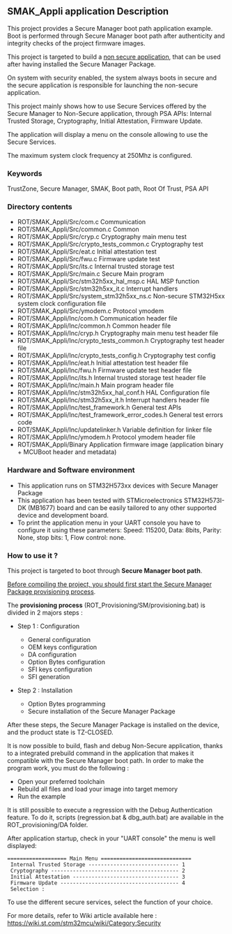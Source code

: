 ## <b>SMAK_Appli application Description</b>

This project provides a Secure Manager boot path application example. Boot is performed through Secure Manager boot path after authenticity and integrity checks of the project firmware
images.

This project is targeted to build a <u>non secure application</u>, that can be used after having installed the Secure Manager Package.

On system with security enabled, the system always boots in secure and 
the secure application is responsible for launching the non-secure application. 

This project mainly shows how to use Secure Services offered by the Secure Manager to Non-Secure application, through
PSA APIs: Internal Trusted Storage, Cryptography, Initial Attestation, Firmware Update.

The application will display a menu on the console allowing to use the Secure Services.

The maximum system clock frequency at 250Mhz is configured.

### <b>Keywords</b>

TrustZone, Secure Manager, SMAK, Boot path, Root Of Trust, PSA API

### <b>Directory contents</b>


  - ROT/SMAK_Appli/Src/com.c                              Communication
  - ROT/SMAK_Appli/Src/common.c                           Common
  - ROT/SMAK_Appli/Src/cryp.c                             Cryptography main menu test
  - ROT/SMAK_Appli/Src/crypto_tests_common.c              Cryptography  test
  - ROT/SMAK_Appli/Src/eat.c                              Initial attestation test
  - ROT/SMAK_Appli/Src/fwu.c                              Firmware update test
  - ROT/SMAK_Appli/Src/its.c                              Internal trusted storage test
  - ROT/SMAK_Appli/Src/main.c                             Secure Main program
  - ROT/SMAK_Appli/Src/stm32h5xx_hal_msp.c                HAL MSP function
  - ROT/SMAK_Appli/Src/stm32h5xx_it.c                     Interrupt handlers
  - ROT/SMAK_Appli/Src/system_stm32h5xx_ns.c              Non-secure STM32H5xx system clock configuration file
  - ROT/SMAK_Appli/Src/ymodem.c                           Protocol ymodem
  - ROT/SMAK_Appli/Inc/com.h                              Communication header file
  - ROT/SMAK_Appli/Inc/common.h                           Common header file
  - ROT/SMAK_Appli/Inc/cryp.h                             Cryptography main menu test header file
  - ROT/SMAK_Appli/Inc/crypto_tests_common.h              Cryptography  test header file
  - ROT/SMAK_Appli/Inc/crypto_tests_config.h              Cryptography  test config
  - ROT/SMAK_Appli/Inc/eat.h                              Initial attestation test header file
  - ROT/SMAK_Appli/Inc/fwu.h                              Firmware update test header file
  - ROT/SMAK_Appli/Inc/its.h                              Internal trusted storage test header file
  - ROT/SMAK_Appli/Inc/main.h                             Main program header file
  - ROT/SMAK_Appli/Inc/stm32h5xx_hal_conf.h               HAL Configuration file
  - ROT/SMAK_Appli/Inc/stm32h5xx_it.h                     Interrupt handlers header file
  - ROT/SMAK_Appli/Inc/test_framework.h                   General test APIs
  - ROT/SMAK_Appli/Inc/test_framework_error_codes.h       General test errors code
  - ROT/SMAK_Appli/Inc/updatelinker.h                     Variable definition for linker file
  - ROT/SMAK_Appli/Inc/ymodem.h                           Protocol ymodem header file
  - ROT/SMAK_Appli/Binary                                 Application firmware image (application binary + MCUBoot header and metadata)
  
### <b>Hardware and Software environment</b>

  - This application runs on STM32H573xx devices with Secure Manager Package
  - This application has been tested with STMicroelectronics STM32H573I-DK (MB1677)
    board and can be easily tailored to any other supported device
    and development board.  
  - To print the application menu in your UART console you have to configure it using these parameters:
    Speed: 115200, Data: 8bits, Parity: None, stop bits: 1, Flow control: none.

### <b>How to use it ?</b>

This project is targeted to boot through <b>Secure Manager boot path</b>.

<u>Before compiling the project, you should first start the Secure Manager Package provisioning process</u>.

The <b>provisioning process</b> (ROT_Provisioning/SM/provisioning.bat) is divided in 2 majors steps :

  - Step 1 : Configuration
     - General configuration
     - OEM keys configuration
     - DA configuration
     - Option Bytes configuration
	 - SFI keys configuration
     - SFI generation

  - Step 2 : Installation
     - Option Bytes programming
     - Secure installation of the Secure Manager Package

After these steps, the Secure Manager Package is installed on the device, and the product state is TZ-CLOSED. 

It is now possible to build, flash and debug Non-Secure application, thanks to a integrated prebuild command in the application that makes it compatible with the Secure Manager boot path.
In order to make the program work, you must do the following :

 - Open your preferred toolchain 
 - Rebuild all files and load your image into target memory
 - Run the example

It is still possible to execute a regression with the Debug Authentication feature.
To do it, scripts (regression.bat & dbg_auth.bat) are available in the ROT_provisioning/DA folder.

After application startup, check in your "UART console" the menu is well displayed:
  ```
  =================== Main Menu =============================
   Internal Trusted Storage ----------------------------- 1
   Cryptography ----------------------------------------- 2
   Initial Attestation ---------------------------------- 3
   Firmware Update -------------------------------------- 4
   Selection :
  ```

To use the different secure services, select the function of your choice.

For more details, refer to Wiki article available here : https://wiki.st.com/stm32mcu/wiki/Category:Security
